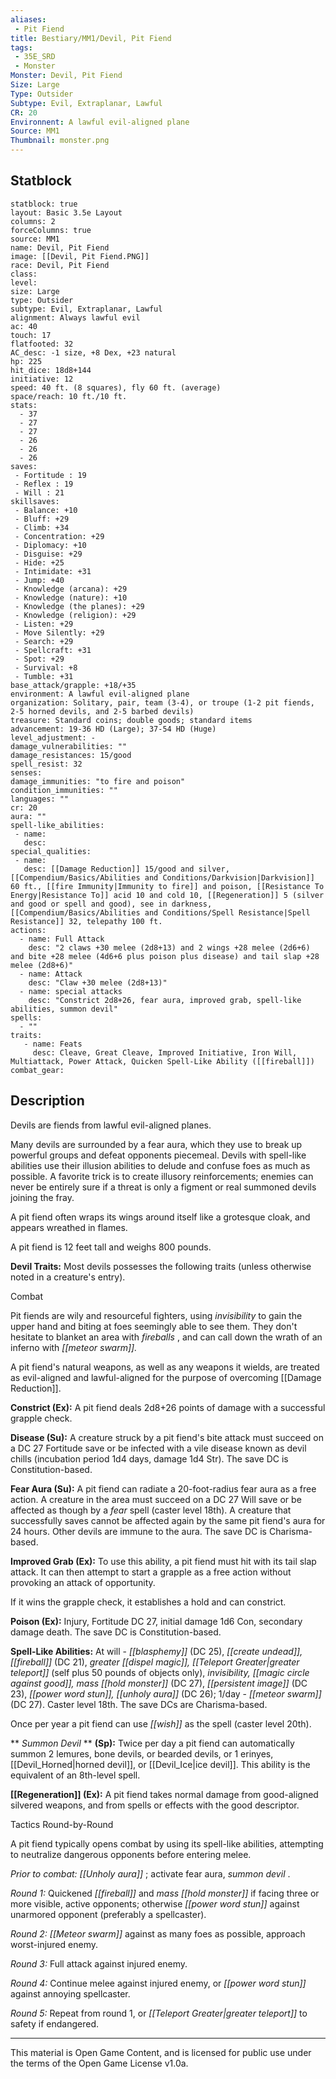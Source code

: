 ```yaml
---
aliases:
 - Pit Fiend
title: Bestiary/MM1/Devil, Pit Fiend
tags: 
 - 35E_SRD
 - Monster
Monster: Devil, Pit Fiend
Size: Large
Type: Outsider
Subtype: Evil, Extraplanar, Lawful
CR: 20
Environnent: A lawful evil-aligned plane
Source: MM1
Thumbnail: monster.png
---
```


## Statblock

```statblock
statblock: true
layout: Basic 3.5e Layout
columns: 2
forceColumns: true
source: MM1 
name: Devil, Pit Fiend
image: [[Devil, Pit Fiend.PNG]]
race: Devil, Pit Fiend
class: 
level: 
size: Large
type: Outsider
subtype: Evil, Extraplanar, Lawful
alignment: Always lawful evil
ac: 40
touch: 17
flatfooted: 32
AC_desc: -1 size, +8 Dex, +23 natural
hp: 225
hit_dice: 18d8+144
initiative: 12
speed: 40 ft. (8 squares), fly 60 ft. (average)
space/reach: 10 ft./10 ft.
stats:
  - 37
  - 27
  - 27
  - 26
  - 26
  - 26
saves:
 - Fortitude : 19
 - Reflex : 19
 - Will : 21
skillsaves:
 - Balance: +10
 - Bluff: +29
 - Climb: +34
 - Concentration: +29
 - Diplomacy: +10
 - Disguise: +29
 - Hide: +25
 - Intimidate: +31
 - Jump: +40
 - Knowledge (arcana): +29
 - Knowledge (nature): +10
 - Knowledge (the planes): +29
 - Knowledge (religion): +29
 - Listen: +29
 - Move Silently: +29
 - Search: +29
 - Spellcraft: +31
 - Spot: +29
 - Survival: +8
 - Tumble: +31
base_attack/grapple: +18/+35
environment: A lawful evil-aligned plane
organization: Solitary, pair, team (3-4), or troupe (1-2 pit fiends, 2-5 horned devils, and 2-5 barbed devils)
treasure: Standard coins; double goods; standard items
advancement: 19-36 HD (Large); 37-54 HD (Huge)
level_adjustment: -
damage_vulnerabilities: ""
damage_resistances: 15/good
spell_resist: 32
senses: 
damage_immunities: "to fire and poison"
condition_immunities: ""
languages: ""
cr: 20
aura: ""
spell-like_abilities:
 - name: 
   desc: 
special_qualities:
 - name:
   desc: [[Damage Reduction]] 15/good and silver, [[Compendium/Basics/Abilities and Conditions/Darkvision|Darkvision]] 60 ft., [[fire Immunity|Immunity to fire]] and poison, [[Resistance To Energy|Resistance To]] acid 10 and cold 10, [[Regeneration]] 5 (silver and good or spell and good), see in darkness, [[Compendium/Basics/Abilities and Conditions/Spell Resistance|Spell Resistance]] 32, telepathy 100 ft.
actions:
  - name: Full Attack
    desc: "2 claws +30 melee (2d8+13) and 2 wings +28 melee (2d6+6) and bite +28 melee (4d6+6 plus poison plus disease) and tail slap +28 melee (2d8+6)"
  - name: Attack
    desc: "Claw +30 melee (2d8+13)"
  - name: special attacks
    desc: "Constrict 2d8+26, fear aura, improved grab, spell-like abilities, summon devil"
spells:
  - ""
traits:
   - name: Feats
     desc: Cleave, Great Cleave, Improved Initiative, Iron Will, Multiattack, Power Attack, Quicken Spell-Like Ability ([[fireball]])
combat_gear:  
```

## Description



Devils are fiends from lawful evil-aligned planes.

Many devils are surrounded by a fear aura, which they use to break up powerful groups and defeat opponents piecemeal. Devils with spell-like abilities use their illusion abilities to delude and confuse foes as much as possible. A favorite trick is to create illusory reinforcements; enemies can never be entirely sure if a threat is only a figment or real summoned devils joining the fray.

A pit fiend often wraps its wings around itself like a grotesque cloak, and appears wreathed in flames.

A pit fiend is 12 feet tall and weighs 800 pounds.


**Devil Traits:** Most devils possesses the following traits (unless otherwise noted in a creature's entry).

Combat

Pit fiends are wily and resourceful fighters, using *invisibility* to gain the upper hand and biting at foes seemingly able to see them. They don't hesitate to blanket an area with *fireballs* , and can call down the wrath of an inferno with *[[meteor swarm]].*

A pit fiend's natural weapons, as well as any weapons it wields, are treated as evil-aligned and lawful-aligned for the purpose of overcoming [[Damage Reduction]].


**Constrict (Ex):** A pit fiend deals 2d8+26 points of damage with a successful grapple check.


**Disease (Su):** A creature struck by a pit fiend's bite attack must succeed on a DC 27 Fortitude save or be infected with a vile disease known as devil chills (incubation period 1d4 days, damage 1d4 Str). The save DC is Constitution-based.


**Fear Aura (Su):** A pit fiend can radiate a 20-foot-radius fear aura as a free action. A creature in the area must succeed on a DC 27 Will save or be affected as though by a *fear* spell (caster level 18th). A creature that successfully saves cannot be affected again by the same pit fiend's aura for 24 hours. Other devils are immune to the aura. The save DC is Charisma-based.


**Improved Grab (Ex):** To use this ability, a pit fiend must hit with its tail slap attack. It can then attempt to start a grapple as a free action without provoking an attack of opportunity.

If it wins the grapple check, it establishes a hold and can constrict.


**Poison (Ex):** Injury, Fortitude DC 27, initial damage 1d6 Con, secondary damage death. The save DC is Constitution-based.


**Spell-Like Abilities:** At will - *[[blasphemy]]* (DC 25), *[[create undead]], [[fireball]]* (DC 21), *greater [[dispel magic]], [[Teleport Greater|greater teleport]]* (self plus 50 pounds of objects only), *invisibility, [[magic circle against good]], mass [[hold monster]]* (DC 27), *[[persistent image]]* (DC 23), *[[power word stun]], [[unholy aura]]* (DC 26); 1/day - *[[meteor swarm]]* (DC 27). Caster level 18th. The save DCs are Charisma-based.

Once per year a pit fiend can use *[[wish]]* as the spell (caster level 20th).


**
*Summon Devil* 
**
**(Sp):** Twice per day a pit fiend can automatically summon 2 lemures, bone devils, or bearded devils, or 1 erinyes, [[Devil_Horned|horned devil]], or [[Devil_Ice|ice devil]]. This ability is the equivalent of an 8th-level spell.


**[[Regeneration]] (Ex):** A pit fiend takes normal damage from good-aligned silvered weapons, and from spells or effects with the good descriptor.

Tactics Round-by-Round

A pit fiend typically opens combat by using its spell-like abilities, attempting to neutralize dangerous opponents before entering melee.


*Prior to combat: [[Unholy aura]]* ; activate fear aura, *summon devil* .


*Round 1:* Quickened *[[fireball]]* and *mass [[hold monster]]* if facing three or more visible, active opponents; otherwise *[[power word stun]]* against unarmored opponent (preferably a spellcaster).


*Round 2: [[Meteor swarm]]* against as many foes as possible, approach worst-injured enemy.


*Round 3:* Full attack against injured enemy.


*Round 4:* Continue melee against injured enemy, or *[[power word stun]]* against annoying spellcaster.


*Round 5:* Repeat from round 1, or *[[Teleport Greater|greater teleport]]* to safety if endangered.

---

This material is Open Game Content, and is licensed for public use under the terms of the Open Game License v1.0a.

